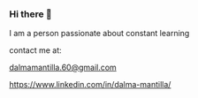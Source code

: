 ### Hi there 👋
I am a person passionate about constant learning

contact me at: 

  dalmamantilla.60@gmail.com

  https://www.linkedin.com/in/dalma-mantilla/
